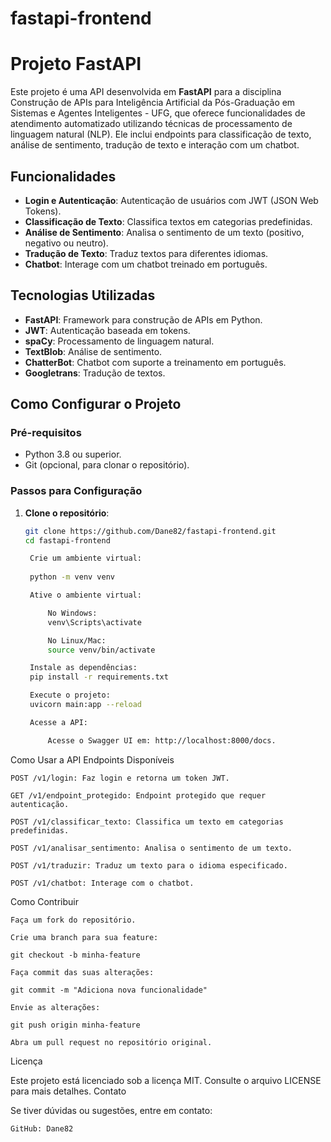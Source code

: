 # fastapi-frontend


# Projeto FastAPI 

Este projeto é uma API desenvolvida em **FastAPI** para a disciplina Construção de APIs para Inteligência Artificial da Pós-Graduação em Sistemas e Agentes Inteligentes - UFG,  que oferece funcionalidades de atendimento automatizado utilizando técnicas de processamento de linguagem natural (NLP). Ele inclui endpoints para classificação de texto, análise de sentimento, tradução de texto e interação com um chatbot.

## Funcionalidades

- **Login e Autenticação**: Autenticação de usuários com JWT (JSON Web Tokens).
- **Classificação de Texto**: Classifica textos em categorias predefinidas.
- **Análise de Sentimento**: Analisa o sentimento de um texto (positivo, negativo ou neutro).
- **Tradução de Texto**: Traduz textos para diferentes idiomas.
- **Chatbot**: Interage com um chatbot treinado em português.

## Tecnologias Utilizadas

- **FastAPI**: Framework para construção de APIs em Python.
- **JWT**: Autenticação baseada em tokens.
- **spaCy**: Processamento de linguagem natural.
- **TextBlob**: Análise de sentimento.
- **ChatterBot**: Chatbot com suporte a treinamento em português.
- **Googletrans**: Tradução de textos.

## Como Configurar o Projeto

### Pré-requisitos

- Python 3.8 ou superior.
- Git (opcional, para clonar o repositório).

### Passos para Configuração

1. **Clone o repositório**:
   ```bash
   git clone https://github.com/Dane82/fastapi-frontend.git
   cd fastapi-frontend

    Crie um ambiente virtual:
    
    python -m venv venv

    Ative o ambiente virtual:

        No Windows:     
        venv\Scripts\activate

        No Linux/Mac:
        source venv/bin/activate

    Instale as dependências:
    pip install -r requirements.txt

    Execute o projeto:
    uvicorn main:app --reload

    Acesse a API:

        Acesse o Swagger UI em: http://localhost:8000/docs.

Como Usar a API
Endpoints Disponíveis

    POST /v1/login: Faz login e retorna um token JWT.

    GET /v1/endpoint_protegido: Endpoint protegido que requer autenticação.

    POST /v1/classificar_texto: Classifica um texto em categorias predefinidas.

    POST /v1/analisar_sentimento: Analisa o sentimento de um texto.

    POST /v1/traduzir: Traduz um texto para o idioma especificado.

    POST /v1/chatbot: Interage com o chatbot.


Como Contribuir

    Faça um fork do repositório.

    Crie uma branch para sua feature:
 
    git checkout -b minha-feature

    Faça commit das suas alterações:
    
    git commit -m "Adiciona nova funcionalidade"

    Envie as alterações:
    
    git push origin minha-feature

    Abra um pull request no repositório original.

Licença

Este projeto está licenciado sob a licença MIT. Consulte o arquivo LICENSE para mais detalhes.
Contato

Se tiver dúvidas ou sugestões, entre em contato:

  

    GitHub: Dane82
